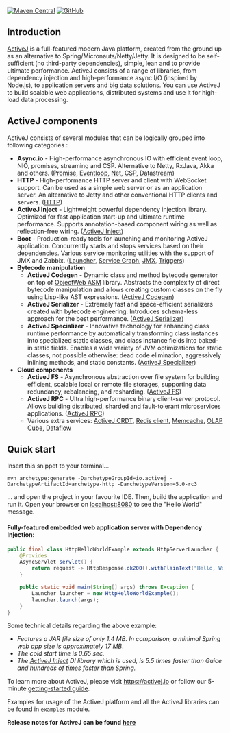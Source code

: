 [![Maven Central](https://img.shields.io/maven-central/v/io.activej/activej)](https://mvnrepository.com/artifact/io.activej)
[![GitHub](https://img.shields.io/github/license/activej/activej)](https://github.com/activej/activej/blob/master/LICENSE)

## Introduction

[ActiveJ](https://activej.io) is a full-featured modern Java platform, created from the ground up as an alternative to
Spring/Micronauts/Netty/Jetty. It is designed to be self-sufficient (no third-party dependencies), simple, lean and to
provide ultimate performance. ActiveJ consists of a range of libraries, from dependency injection and high-performance
async I/O (inspired by Node.js), to application servers and big data solutions. You can use ActiveJ to build scalable
web applications, distributed systems and use it for high-load data processing.

## ActiveJ components

ActiveJ consists of several modules that can be logically grouped into following categories :

* **Async.io** - High-performance asynchronous IO with efficient event loop, NIO, promises, streaming and CSP.
  Alternative to Netty, RxJava, Akka and others. ([Promise](https://activej.io/async-io/promise),
  [Eventloop](https://activej.io/async-io/eventloop), [Net](https://activej.io/async-io/net),
  [CSP](https://activej.io/async-io/csp), [Datastream](https://activej.io/async-io/datastream))
* **HTTP** - High-performance HTTP server and client with WebSocket support. Can be used as a simple web server or as an
  application server. An alternative to Jetty and other conventional HTTP clients and
  servers. ([HTTP](https://activej.io/http))
* **ActiveJ Inject** - Lightweight powerful dependency injection library. Optimized for fast application start-up and
  ultimate runtime performance. Supports annotation-based component wiring as well as reflection-free
  wiring. ([ActiveJ Inject](https://activej.io/inject))
* **Boot** - Production-ready tools for launching and monitoring ActiveJ application. Concurrently starts and stops
  services based on their dependencies. Various service monitoring utilities with the support of JMX and
  Zabbix. ([Launcher](https://activej.io/boot/launcher),
  [Service Graph](https://activej.io/boot/servicegraph), [JMX](https://github.com/activej/activej/tree/master/boot-jmx),
  [Triggers](https://github.com/activej/activej/tree/master/boot-triggers))
* **Bytecode manipulation**
    * **ActiveJ Codegen** - Dynamic class and method bytecode generator on top of [ObjectWeb ASM](https://asm.ow2.io/)
      library. Abstracts the complexity of direct bytecode manipulation and allows creating custom classes on the fly
      using Lisp-like AST expressions. ([ActiveJ Codegen](https://activej.io/codegen))
    * **ActiveJ Serializer** - Extremely fast and space-efficient serializers created with bytecode engineering.
      Introduces schema-less approach for the best performance. ([ActiveJ Serializer](https://activej.io/serializer))
    * **ActiveJ Specializer** - Innovative technology for enhancing class runtime performance by automatically
      transforming class instances into specialized static classes, and class instance fields into baked-in static
      fields. Enables a wide variety of JVM optimizations for static classes, not possible otherwise: dead code
      elimination, aggressively inlining methods, and static
      constants. ([ActiveJ Specializer](https://activej.io/specializer))
* **Cloud components**
    * **ActiveJ FS** - Asynchronous abstraction over file system for building efficient, scalable local or remote file
      storages, supporting data redundancy, rebalancing, and resharding.
      ([ActiveJ FS](https://activej.io/fs))
    * **ActiveJ RPC** - Ultra high-performance binary client-server protocol. Allows building distributed, sharded and
      fault-tolerant microservices applications. ([ActiveJ RPC](https://activej.io/rpc))
    * Various extra services:
      [ActiveJ CRDT](https://github.com/activej/activej/tree/master/extra/cloud-crdt),
      [Redis client](https://github.com/activej/activej/tree/master/extra/cloud-redis),
      [Memcache](https://github.com/activej/activej/tree/master/extra/cloud-memcache),
      [OLAP Cube](https://github.com/activej/activej/tree/master/extra/cloud-lsmt-cube),
      [Dataflow](https://github.com/activej/activej/tree/master/extra/cloud-dataflow)

## Quick start

Insert this snippet to your terminal...

```
mvn archetype:generate -DarchetypeGroupId=io.activej -DarchetypeArtifactId=archetype-http -DarchetypeVersion=5.0-rc3
```

... and open the project in your favourite IDE. Then, build the application and run it. Open your browser
on [localhost:8080](http://localhost:8080)
to see the "Hello World" message.

#### Fully-featured embedded web application server with Dependency Injection:

```java
public final class HttpHelloWorldExample extends HttpServerLauncher {
	@Provides
	AsyncServlet servlet() {
		return request -> HttpResponse.ok200().withPlainText("Hello, World!");
	}

	public static void main(String[] args) throws Exception {
		Launcher launcher = new HttpHelloWorldExample();
		launcher.launch(args);
	}
}
```

Some technical details regarding the above example:

- *Features a JAR file size of only 1.4 MB. In comparison, a minimal Spring web app size is approximately 17 MB*.
- *The cold start time is 0.65 sec.*
- *The [ActiveJ Inject](https://activej.io/inject) DI library which is used, is 5.5 times faster than Guice and hundreds
  of times faster than Spring.*

To learn more about ActiveJ, please visit https://activej.io or follow our
5-minute [getting-started guide](https://activej.io/tutorials/getting-started).

Examples for usage of the ActiveJ platform and all the ActiveJ libraries can be found
in [`examples`](https://github.com/activej/activej/tree/master/examples) module.

**Release notes for ActiveJ can be found [here](https://activej.io/blog)**